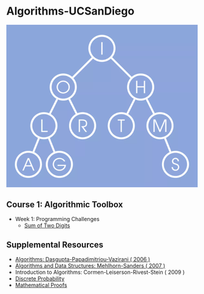 # Algorithms-UCSanDiego
![](docs/algorithms.png)

## Course 1: Algorithmic Toolbox
* Week 1: Programming Challenges
  * [Sum of Two Digits](https://github.com/claytonjwong/Algorithms-UCSD/tree/master/course1/1_sum_of_two_digits)
  
## Supplemental Resources
  * [Algorithms: Dasgupta-Papadimitriou-Vazirani ( 2006 )]( https://github.com/claytonjwong/Algorithms-UCSanDiego/blob/master/docs/Dasgupta-Papadimitriou-Vazirani.pdf )
  * [Algorithms and Data Structures: Mehlhorn-Sanders ( 2007 )]( https://github.com/claytonjwong/Algorithms-UCSanDiego/blob/master/docs/Mehlhorn-Sanders-Toolbox.pdf )
  * Introduction to Algorithms: Cormen-Leiserson-Rivest-Stein ( 2009 )
  * [Discrete Probability]( https://en.wikibooks.org/wiki/High_School_Mathematics_Extensions/Discrete_Probability )
  * [Mathematical Proofs]( https://en.wikibooks.org/wiki/High_School_Mathematics_Extensions/Mathematical_Proofs )
  